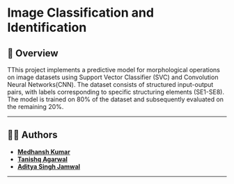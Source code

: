 # Image Classification and Identification



## 📖 Overview

TThis project implements a predictive model for morphological operations on image datasets using Support Vector Classifier (SVC) and Convolution Neural Networks(CNN). The dataset consists of structured input-output pairs, with labels corresponding to specific structuring elements (SE1-SE8). The model is trained on 80% of the dataset and subsequently evaluated on the remaining 20%.

---

## 🧑‍💻 Authors

- **[Medhansh Kumar](#)** 
- **[Tanishq Agarwal](#)**
- **[Aditya Singh Jamwal](#)**

---